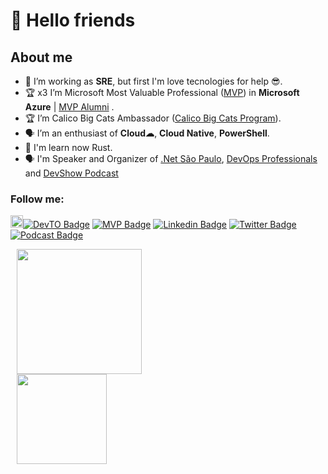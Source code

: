 # 👋 Hello friends 

## About me

- 🔭 I’m working as **SRE**, but first I'm love tecnologies for help 😎.
- 🏆 x3 I’m Microsoft Most Valuable Professional ([MVP](https://mvp.microsoft.com)) in **Microsoft Azure** | [MVP Alumni](https://www.credly.com/badges/662d9ea6-7b05-4229-a3f5-ae684295ca22) .
- 🏆 I’m Calico Big Cats Ambassador ([Calico Big Cats Program](https://www.tigera.io/project-calico/calico-big-cats-ambassador-program/)).
- 🗣 I’m an enthusiast of **Cloud☁**, **Cloud Native**, **PowerShell**.
- 🌱 I'm learn now Rust.
- 🗣 I'm Speaker and Organizer of [.Net São Paulo](https://www.meetup.com/pt-BR/dotnet-Sao-Paulo/), [DevOps Professionals](https://www.meetup.com/pt-BR/DevOps-Professionals/) and [DevShow Podcast](https://devshow.com.br)

### Follow me:

<img alt="Custom badge" widht="50" height="20" src="https://dev-to.s3.us-east-2.amazonaws.com/favicon.ico">[![DevTO Badge](https://img.shields.io/badge/-dev.to-000?style=flat-square&url=https://dev-to.s3.us-east-2.amazonaws.com/favicon.ico)](https://dev.to/ewertonjordao) 
[![MVP Badge](https://img.shields.io/badge/-MVP%20Profile-blue?style=flat-square&logo=Microsoft&logoColor=white)](https://www.credly.com/badges/662d9ea6-7b05-4229-a3f5-ae684295ca22)
[![Linkedin Badge](https://img.shields.io/badge/-LinkedIn-blue?style=flat-square&logo=Linkedin&logoColor=white&link=https://www.linkedin.com/in/ewertonjordao)](https://www.linkedin.com/in/ewertonjordao)
[![Twitter Badge](https://img.shields.io/badge/-Twitter-blue?style=flat-square&labelColor=blue&logo=twitter&logoColor=white&link=https://twitter.com/ewertonjordao)](https://twitter.com/ewertonjordao)
[![Podcast Badge](https://img.shields.io/badge/-DevShow&nbsp;Podcast-37af4a?style=flat-square&labelColor=37af4a&logo=spotify&logoColor=white&link=https://devshow.com.br)](https://devshow.com.br)

<div style="box-sizing: border-box; align-items: center; justify-content: center ; width: 600px; height: 500px; margin: 10px">
  <div>
    <img height="200px" src="https://github-readme-stats.vercel.app/api?username=ewertonjordao&show_icons=true&count_private=false&theme=tokyonight" />
  </div>
  <div>
    <img height="144px" src="https://github-readme-stats.vercel.app/api/top-langs/?username=ewertonjordao&hide_progress=true&theme=tokyonight" />
  </div>
</div>
